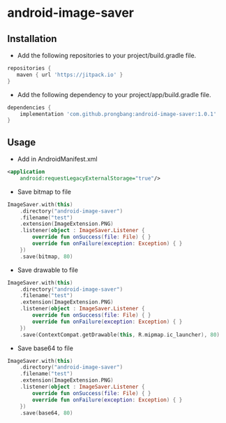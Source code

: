 # android-image-saver

## Installation

- Add the following repositories to your project/build.gradle file.

```groovy
repositories {
   maven { url 'https://jitpack.io' }
}
```

- Add the following dependency to your project/app/build.gradle file.

```groovy
dependencies {
    implementation 'com.github.prongbang:android-image-saver:1.0.1'
}
```

## Usage

- Add in AndroidManifest.xml

```xml
<application
    android:requestLegacyExternalStorage="true"/>
```

- Save bitmap to file

```kotlin
ImageSaver.with(this)
    .directory("android-image-saver")
    .filename("test")
    .extension(ImageExtension.PNG)
    .listener(object : ImageSaver.Listener {
        override fun onSuccess(file: File) { }
        override fun onFailure(exception: Exception) { }
    })
    .save(bitmap, 80)
```

- Save drawable to file

```kotlin
ImageSaver.with(this)
    .directory("android-image-saver")
    .filename("test")
    .extension(ImageExtension.PNG)
    .listener(object : ImageSaver.Listener {
        override fun onSuccess(file: File) { }
        override fun onFailure(exception: Exception) { }
    })
    .save(ContextCompat.getDrawable(this, R.mipmap.ic_launcher), 80)
```

- Save base64 to file

```kotlin
ImageSaver.with(this)
    .directory("android-image-saver")
    .filename("test")
    .extension(ImageExtension.PNG)
    .listener(object : ImageSaver.Listener {
        override fun onSuccess(file: File) { }
        override fun onFailure(exception: Exception) { }
    })
    .save(base64, 80)
```